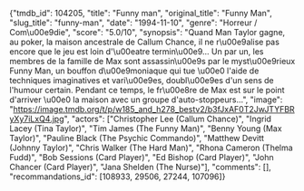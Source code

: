 {"tmdb_id": 104205, "title": "Funny man", "original_title": "Funny Man", "slug_title": "funny-man", "date": "1994-11-10", "genre": "Horreur / Com\u00e9die", "score": "5.0/10", "synopsis": "Quand Man Taylor gagne, au poker, la maison ancestrale de Callum Chance, il ne r\u00e9alise pas encore que le jeu est loin d'\u00eatre termin\u00e9... Un par un, les membres de la famille de Max sont assassin\u00e9s par le myst\u00e9rieux Funny Man, un bouffon d\u00e9moniaque qui tue \u00e0 l'aide de techniques imaginatives et vari\u00e9es, doubl\u00e9es d'un sens de l'humour certain. Pendant ce temps, le fr\u00e8re de Max est sur le point d'arriver \u00e0 la maison avec un groupe d'auto-stoppeurs...", "image": "https://image.tmdb.org/t/p/w185_and_h278_bestv2/b3fJxAF0T2JwJTYFBRyXy7iLxQ4.jpg", "actors": ["Christopher Lee (Callum Chance)", "Ingrid Lacey (Tina Taylor)", "Tim James (The Funny Man)", "Benny Young (Max Taylor)", "Pauline Black (The Psychic Commando)", "Matthew Devitt (Johnny Taylor)", "Chris Walker (The Hard Man)", "Rhona Cameron (Thelma Fudd)", "Bob Sessions (Card Player)", "Ed Bishop (Card Player)", "John Chancer (Card Player)", "Jana Shelden (The Nurse)"], "comments": [], "recommandations_id": [108933, 29506, 27244, 107096]}